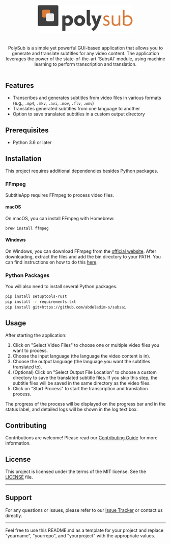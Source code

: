 <div align="center">
  <img src="images/logo@8x.png" alt="Logo" width="300">
</div>
<br>
<br>
<div align="center">
PolySub is a simple yet powerful GUI-based application that allows you to generate and translate subtitles for any video content. The application leverages the power of the state-of-the-art `SubsAI` module, using machine learning to perform transcription and translation.
</div>
<br>

## Features

- Transcribes and generates subtitles from video files in various formats (e.g., `.mp4`, `.mkv`, `.avi`, `.mov`, `.flv`, `.wmv`)
- Translates generated subtitles from one language to another
- Option to save translated subtitles in a custom output directory

## Prerequisites

- Python 3.6 or later

## Installation

This project requires additional dependencies besides Python packages.

### FFmpeg

SubtitleApp requires FFmpeg to process video files.

#### macOS

On macOS, you can install FFmpeg with Homebrew:

```bash
brew install ffmpeg
```

#### Windows

On Windows, you can download FFmpeg from the [official website](https://www.ffmpeg.org/download.html). After downloading, extract the files and add the bin directory to your PATH. You can find instructions on how to do this [here](https://www.wikihow.com/Install-FFmpeg-on-Windows).

### Python Packages

You will also need to install several Python packages.

```bash
pip install setuptools-rust
pip install -r requirements.txt
pip install git+https://github.com/abdeladim-s/subsai
```

## Usage

After starting the application:

1. Click on "Select Video Files" to choose one or multiple video files you want to process.
2. Choose the input language (the language the video content is in).
3. Choose the output language (the language you want the subtitles translated to).
4. (Optional) Click on "Select Output File Location" to choose a custom directory to save the translated subtitle files. If you skip this step, the subtitle files will be saved in the same directory as the video files.
5. Click on "Start Process" to start the transcription and translation process.

The progress of the process will be displayed on the progress bar and in the status label, and detailed logs will be shown in the log text box.

## Contributing

Contributions are welcome! Please read our [Contributing Guide](CONTRIBUTING.md) for more information.

## License

This project is licensed under the terms of the MIT license. See the [LICENSE](LICENSE.md) file.

---

## Support

For any questions or issues, please refer to our [Issue Tracker](https://github.com/BedirT/PolySub/issues) or contact us directly.

---

Feel free to use this README.md as a template for your project and replace "yourname", "yourrepo", and "yourproject" with the appropriate values.
